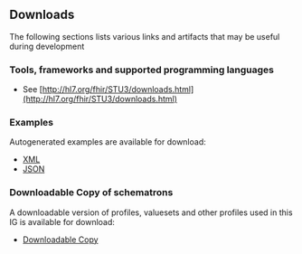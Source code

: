 ## Downloads
The following sections lists various links and artifacts that may be useful during development

### Tools, frameworks and supported programming languages
- See [http://hl7.org/fhir/STU3/downloads.html](http://hl7.org/fhir/STU3/downloads.html)

### Examples

Autogenerated examples are available for download:

- [XML](examples.xml.zip)
- [JSON](examples.json.zip)

### Downloadable Copy of schematrons

A downloadable version of profiles, valuesets and other profiles used in this IG is available for download:

- [Downloadable Copy](validator.pack)